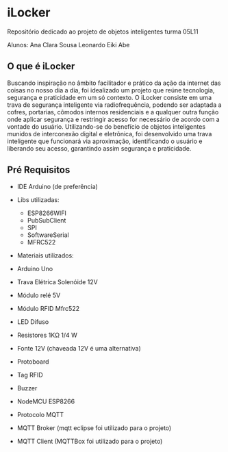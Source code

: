 # iLocker
Repositório dedicado ao projeto de objetos inteligentes turma 05L11

Alunos:
Ana Clara Sousa 
Leonardo Eiki Abe 

## O que é iLocker

Buscando inspiração no âmbito facilitador e prático da ação da internet das coisas no nosso dia a dia, foi idealizado um projeto que reúne tecnologia, segurança e praticidade em um só contexto. O iLocker consiste em uma trava de segurança inteligente via radiofrequência, podendo ser adaptada a cofres, portarias, cômodos internos residenciais e a qualquer outra função onde aplicar segurança e restringir acesso for necessário de acordo com a vontade do usuário. Utilizando-se do benefício de objetos inteligentes munidos de interconexão digital e eletrônica, foi desenvolvido uma trava inteligente que funcionará via aproximação, identificando o usuário e liberando seu acesso, garantindo assim segurança e praticidade.

## Pré Requisitos 

- IDE Arduino (de preferência)
- Libs utilizadas: 
  - ESP8266WIFI
  - PubSubClient
  - SPI
  - SoftwareSerial
  - MFRC522
 
 - Materiais utilizados:
  - Arduino Uno
  - Trava Elétrica Solenóide 12V 
  - Módulo relé 5V
  - Módulo RFID Mfrc522
  - LED Difuso 
  - Resistores 1KΩ 1/4 W
  - Fonte 12V (chaveada 12V é uma alternativa) 
  - Protoboard
  - Tag RFID 
  - Buzzer
  - NodeMCU ESP8266
  - Protocolo MQTT 
  - MQTT Broker (mqtt eclipse foi utilizado para o projeto)
  - MQTT Client (MQTTBox foi utilizado para o projeto)
  
